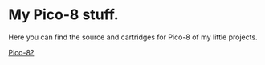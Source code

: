 # My Pico-8 stuff.

Here you can find the source and cartridges for Pico-8 of my little projects.

[Pico-8?](https://www.lexaloffle.com/pico-8.php)